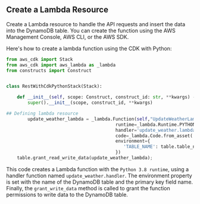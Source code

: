 ## Create a Lambda Resource

Create a Lambda resource to handle the API requests and insert the data into the DynamoDB table. You can create the function using the AWS Management Console, AWS CLI, or the AWS SDK. 

Here's how to create a lambda function using the CDK with Python:


```py
from aws_cdk import Stack
from aws_cdk import aws_lambda as _lambda
from constructs import Construct


class RestWithCdkPythonStack(Stack):

    def __init__(self, scope: Construct, construct_id: str, **kwargs) -> None:
        super().__init__(scope, construct_id, **kwargs)

## Defining lambda resource
        update_weather_lambda = _lambda.Function(self,"UpdateWeatherLambdaFunction",
                                         runtime=_lambda.Runtime.PYTHON_3_8,
                                         handler='update_weather.lambda_handler',
                                         code=_lambda.Code.from_asset('src'),
                                         environment={ 
                                            'TABLE_NAME': table.table_name
                                         })
    table.grant_read_write_data(update_weather_lambda);
```

This code creates a Lambda function with the `Python 3.8 runtime`, using a handler function named `update_weather.handler`. The environment property is set with the name of the DynamoDB table and the primary key field name. Finally, the `grant_write_data` method is called to grant the function permissions to write data to the DynamoDB table.